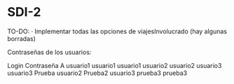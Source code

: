 # SDI-2

TO-DO:
  · Implementar todas las opciones de viajesInvolucrado (hay algunas borradas)
  
  
Contraseñas de los usuarios:

Login     Contraseña
A         usuario1
usuario1  usuario1
usuario2  usuario2
usuario3  usuario3
Prueba    usuario2
Prueba2   usuario3
prueba3   prueba3
